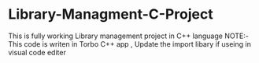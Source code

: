 # Library-Managment-C-Project
This is fully working Library management project in C++ language
NOTE:-This code is writen in Torbo C++ app ,
Update the import libary if useing in visual code editer
